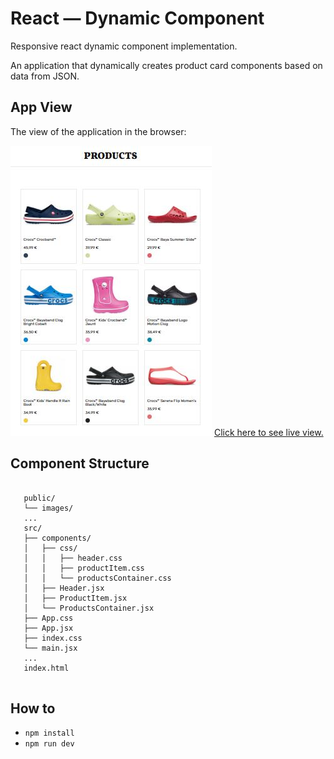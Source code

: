 # React — Dynamic Component

Responsive react dynamic component implementation.

An application that dynamically creates product card components based on data from JSON.


## App View

The view of the application in the browser: 

![](./ProductsImage.JPG) [Click here to see live view.](https://leventportfolio.netlify.app/liveviews/react-dynamic-component/)


## Component Structure

```console

   public/
   └── images/
   ...
   src/
   ├── components/
   │   ├── css/
   │   │   ├── header.css
   │   │   ├── productItem.css
   │   │   └── productsContainer.css
   │   ├── Header.jsx
   │   ├── ProductItem.jsx
   │   └── ProductsContainer.jsx
   ├── App.css
   ├── App.jsx
   ├── index.css
   └── main.jsx
   ...
   index.html
   
```

## How to

- ``` npm install ```
- ``` npm run dev ```
